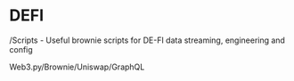 # DEFI
/Scripts - Useful brownie scripts for DE-FI data streaming, engineering and config


Web3.py/Brownie/Uniswap/GraphQL
